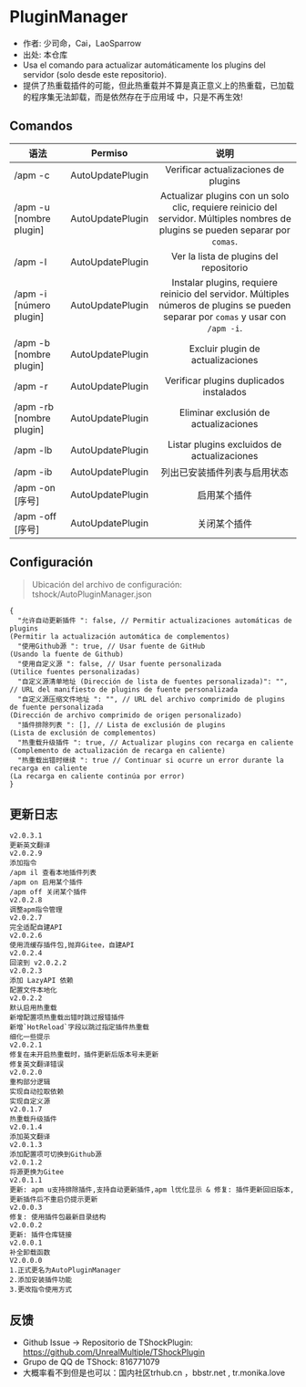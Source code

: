 # PluginManager

- 作者: 少司命，Cai，LaoSparrow
- 出处: 本仓库
- Usa el comando para actualizar automáticamente los plugins del servidor (solo desde este repositorio).
- 提供了热重载插件的可能，但此热重载并不算是真正意义上的热重载，已加载的程序集无法卸载，而是依然存在于应用域
  中，只是不再生效!

## Comandos

| 语法                                                                           |      Permiso     |                                                                                 说明                                                                                 |
| ---------------------------------------------------------------------------- | :--------------: | :----------------------------------------------------------------------------------------------------------------------------------------------------------------: |
| /apm -c                                                                      | AutoUpdatePlugin |                                                                Verificar actualizaciones de plugins                                                                |
| /apm -u [nombre plugin]  | AutoUpdatePlugin |  Actualizar plugins con un solo clic, requiere reinicio del servidor. Múltiples nombres de plugins se pueden separar por `comas`.  |
| /apm -l                                                                      | AutoUpdatePlugin |                                                               Ver la lista de plugins del repositorio                                                              |
| /apm -i [número plugin]  | AutoUpdatePlugin | Instalar plugins, requiere reinicio del servidor. Múltiples números de plugins se pueden separar por `comas` y usar con `/apm -i`. |
| /apm -b [nombre plugin]  | AutoUpdatePlugin |                                                                  Excluir plugin de actualizaciones                                                                 |
| /apm -r                                                                      | AutoUpdatePlugin |                                                               Verificar plugins duplicados instalados                                                              |
| /apm -rb [nombre plugin] | AutoUpdatePlugin |                                                                Eliminar exclusión de actualizaciones                                                               |
| /apm -lb                                                                     | AutoUpdatePlugin |                                                             Listar plugins excluidos de actualizaciones                                                            |
| /apm -ib                                                                     | AutoUpdatePlugin |                                                                           列出已安装插件列表与启用状态                                                                           |
| /apm -on [序号]            | AutoUpdatePlugin |                                                                               启用某个插件                                                                               |
| /apm -off [序号]           | AutoUpdatePlugin |                                                                               关闭某个插件                                                                               |

## Configuración

> Ubicación del archivo de configuración: tshock/AutoPluginManager.json

```json5
{
  "允许自动更新插件 ": false, // Permitir actualizaciones automáticas de plugins
(Permitir la actualización automática de complementos)
  "使用Github源 ": true, // Usar fuente de GitHub
(Usando la fuente de Github)
  "使用自定义源 ": false, // Usar fuente personalizada
(Utilice fuentes personalizadas)
  "自定义源清单地址 (Dirección de lista de fuentes personalizada)": "", // URL del manifiesto de plugins de fuente personalizada
  "自定义源压缩文件地址 ": "", // URL del archivo comprimido de plugins de fuente personalizada
(Dirección de archivo comprimido de origen personalizado)
  "插件排除列表 ": [], // Lista de exclusión de plugins
(Lista de exclusión de complementos)
  "热重载升级插件 ": true, // Actualizar plugins con recarga en caliente
(Complemento de actualización de recarga en caliente)
  "热重载出错时继续 ": true // Continuar si ocurre un error durante la recarga en caliente
(La recarga en caliente continúa por error)
}
```

## 更新日志

```
v2.0.3.1
更新英文翻译
v2.0.2.9
添加指令
/apm il 查看本地插件列表
/apm on 启用某个插件
/apm off 关闭某个插件
v2.0.2.8
调整apm指令管理
v2.0.2.7
完全适配自建API
v2.0.2.6
使用流缓存插件包,抛弃Gitee，自建API
v2.0.2.4
回滚到 v2.0.2.2
v2.0.2.3
添加 LazyAPI 依赖
配置文件本地化
v2.0.2.2
默认启用热重载
新增配置项热重载出错时跳过报错插件
新增`HotReload`字段以跳过指定插件热重载
细化一些提示
v2.0.2.1
修复在未开启热重载时，插件更新后版本号未更新
修复英文翻译错误
v2.0.2.0
重构部分逻辑
实现自动拉取依赖
实现自定义源
v2.0.1.7
热重载升级插件
v2.0.1.4
添加英文翻译
v2.0.1.3
添加配置项可切换到Github源
v2.0.1.2
将源更换为Gitee
v2.0.1.1
更新: apm u支持排除插件,支持自动更新插件,apm l优化显示 & 修复: 插件更新回旧版本,更新插件后不重启仍提示更新
v2.0.0.3
修复: 使用插件包最新目录结构
v2.0.0.2
更新: 插件仓库链接
v2.0.0.1
补全卸载函数
V2.0.0.0
1.正式更名为AutoPluginManager
2.添加安装插件功能
3.更改指令使用方式
```

## 反馈

- Github Issue -> Repositorio de TShockPlugin: https://github.com/UnrealMultiple/TShockPlugin
- Grupo de QQ de TShock: 816771079
- 大概率看不到但是也可以：国内社区trhub.cn ，bbstr.net , tr.monika.love
